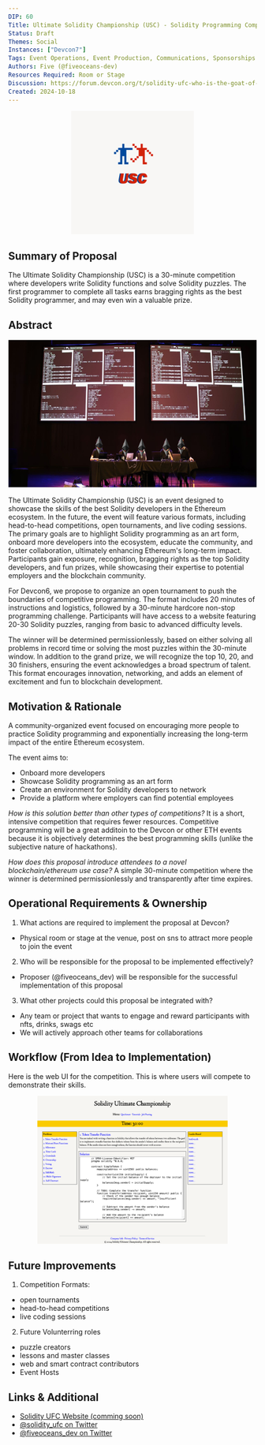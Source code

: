 ```yaml
---
DIP: 60
Title: Ultimate Solidity Championship (USC) - Solidity Programming Competition
Status: Draft
Themes: Social
Instances: ["Devcon7"]
Tags: Event Operations, Event Production, Communications, Sponsorships
Authors: Five (@fiveoceans-dev)
Resources Required: Room or Stage
Discussion: https://forum.devcon.org/t/solidity-ufc-who-is-the-goat-of-solidity-universe/5112/5
Created: 2024-10-18
---
```


<p align="center">
<img src="images/DIP-60-solidity_ultimate_championship_logo.png" alt="Solidity Ultimate Championship" style="height: 250px;">
</p>

## Summary of Proposal
The Ultimate Solidity Championship (USC) is a 30-minute competition where developers write Solidity functions and solve Solidity puzzles. The first programmer to complete all tasks earns bragging rights as the best Solidity programmer, and may even win a valuable prize.

## Abstract
<p align="center">
<img src="images/DIP-60-solidity_ultimate_championship_competition.png" alt="Solidity Ultimate Championship" style="height: 300px;">
</p>
The Ultimate Solidity Championship (USC) is an event designed to showcase the skills of the best Solidity developers in the Ethereum ecosystem. In the future, the event will feature various formats, including head-to-head competitions, open tournaments, and live coding sessions. The primary goals are to highlight Solidity programming as an art form, onboard more developers into the ecosystem, educate the community, and foster collaboration, ultimately enhancing Ethereum's long-term impact. Participants gain exposure, recognition, bragging rights as the top Solidity developers, and fun prizes, while showcasing their expertise to potential employers and the blockchain community.


For Devcon6, we propose to organize an open tournament to push the boundaries of competitive programming. The format includes 20 minutes of instructions and logistics, followed by a 30-minute hardcore non-stop programming challenge. Participants will have access to a website featuring 20-30 Solidity puzzles, ranging from basic to advanced difficulty levels.

The winner will be determined permissionlessly, based on either solving all problems in record time or solving the most puzzles within the 30-minute window. In addition to the grand prize, we will recognize the top 10, 20, and 30 finishers, ensuring the event acknowledges a broad spectrum of talent. This format encourages innovation, networking, and adds an element of excitement and fun to blockchain development.

## Motivation & Rationale
A community-organized event focused on encouraging more people to practice Solidity programming and exponentially increasing the long-term impact of the entire Ethereum ecosystem.

The event aims to:
- Onboard more developers
- Showcase Solidity programming as an art form
- Create an environment for Solidity developers to network
- Provide a platform where employers can find potential employees

*How is this solution better than other types of competitions?*
It is a short, intensive competition that requires fewer resources. Competitive programming will be a great additoin to the Devcon or other ETH events because it is objectively determines the best programming skills (unlike the subjective nature of hackathons).

*How does this proposal introduce attendees to a novel blockchain/ethereum use case?*
A simple 30-minute competition where the winner is determined permissionlessly and transparently after time expires.

## Operational Requirements & Ownership
1. What actions are required to implement the proposal at Devcon?
- Physical room or stage at the venue, post on sns to attract more people to join the event
2. Who will be responsible for the proposal to be implemented effectively?
- Proposer (@fiveoceans_dev) will be responsible for the successful implementation of this proposal
3. What other projects could this proposal be integrated with?
- Any team or project that wants to engage and reward participants with nfts, drinks, swags etc
- We will actively approach other teams for collaborations

## Workflow (From Idea to Implementation)

Here is the web UI for the competition. This is where users will compete to demonstrate their skills.
<p align="center">
<img src="images/DIP-60-solidity_ultimate_championship.png" alt="Solidity Ultimate Championship" style="height: 300px;">
</p>

## Future Improvements
1. Competition Formats:
- open tournaments
- head-to-head competitions
- live coding sessions
2. Future Volunterring roles
- puzzle creators
- lessons and master classes
- web and smart contract contributors
- Event Hosts

## Links & Additional
- [Solidity UFC Website (comming soon)](https://x.com/solidity_usc)
- [@solidity_ufc on Twitter](https://x.com/solidity_usc)
- [@fiveoceans_dev on Twitter](https://twitter.com/fiveoceans_dev)

